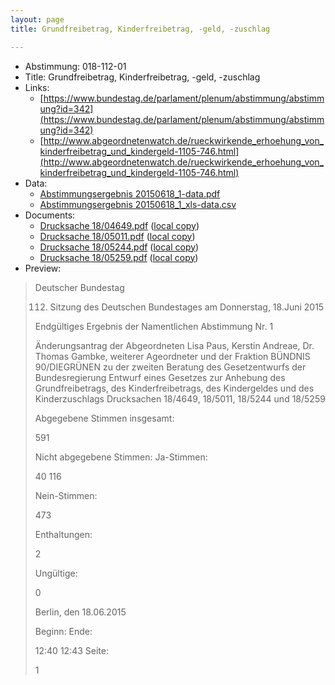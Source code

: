 ```yaml
---
layout: page
title: Grundfreibetrag, Kinderfreibetrag, -geld, -zuschlag

---
```


* Abstimmung: 018-112-01
* Title: Grundfreibetrag, Kinderfreibetrag, -geld, -zuschlag
* Links: 
    * [https://www.bundestag.de/parlament/plenum/abstimmung/abstimmung?id=342](https://www.bundestag.de/parlament/plenum/abstimmung/abstimmung?id=342)
    * [http://www.abgeordnetenwatch.de/rueckwirkende_erhoehung_von_kinderfreibetrag_und_kindergeld-1105-746.html](http://www.abgeordnetenwatch.de/rueckwirkende_erhoehung_von_kinderfreibetrag_und_kindergeld-1105-746.html)
* Data: 
    * [Abstimmungsergebnis 20150618_1-data.pdf](/abstimmungsliste/20150618_1-data.pdf)
    * [Abstimmungsergebnis 20150618_1_xls-data.csv](/abstimmungsliste/analyses/20150618_1_xls-data.csv)
* Documents: 
    * [Drucksache 18/04649.pdf](http://dip21.bundestag.de/dip21/btd/18/046/1804649.pdf) ([local copy](/abstimmungsdaten/018-112-01/1804649.pdf))
    * [Drucksache 18/05011.pdf](http://dip21.bundestag.de/dip21/btd/18/050/1805011.pdf) ([local copy](/abstimmungsdaten/018-112-01/1805011.pdf))
    * [Drucksache 18/05244.pdf](http://dip21.bundestag.de/dip21/btd/18/052/1805244.pdf) ([local copy](/abstimmungsdaten/018-112-01/1805244.pdf))
    * [Drucksache 18/05259.pdf](http://dip21.bundestag.de/dip21/btd/18/052/1805259.pdf) ([local copy](/abstimmungsdaten/018-112-01/1805259.pdf))
* Preview: 
> Deutscher Bundestag
> 
> 112. Sitzung des Deutschen Bundestages
> am Donnerstag, 18.Juni 2015
> 
> Endgültiges Ergebnis der Namentlichen Abstimmung Nr. 1
> 
> Änderungsantrag der Abgeordneten Lisa Paus, Kerstin Andreae, Dr. Thomas Gambke,
> weiterer Ageordneter und der Fraktion BÜNDNIS 90/DIEGRÜNEN
> zu der zweiten Beratung des Gesetzentwurfs der Bundesregierung
> Entwurf eines Gesetzes zur Anhebung des Grundfreibetrags, des Kinderfreibetrags, des
> Kindergeldes und des Kinderzuschlags
> Drucksachen 18/4649, 18/5011, 18/5244 und 18/5259
> 
> Abgegebene Stimmen insgesamt:
> 
> 591
> 
> Nicht abgegebene Stimmen:
> Ja-Stimmen:
> 
> 40
> 116
> 
> Nein-Stimmen:
> 
> 473
> 
> Enthaltungen:
> 
> 2
> 
> Ungültige:
> 
> 0
> 
> Berlin, den 18.06.2015
> 
> Beginn:
> Ende:
> 
> 12:40
> 12:43
> Seite:
> 
> 1
> 
> 
